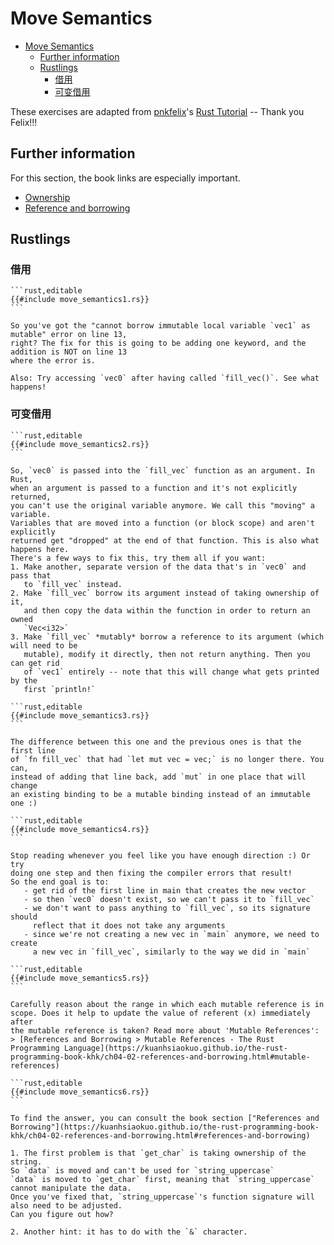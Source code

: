 # Move Semantics

<!--ts-->
* [Move Semantics](#move-semantics)
   * [Further information](#further-information)
   * [Rustlings](#rustlings)
      * [借用](#借用)
      * [可变借用](#可变借用)

<!-- Created by https://github.com/ekalinin/github-markdown-toc -->
<!-- Added by: runner, at: Sat Feb 25 02:58:02 UTC 2023 -->

<!--te-->
These exercises are adapted from [pnkfelix](https://github.com/pnkfelix)'s [Rust Tutorial](https://pnkfelix.github.io/rust-examples-icfp2014/) -- Thank you Felix!!!

## Further information

For this section, the book links are especially important.

- [Ownership](https://doc.rust-lang.org/book/ch04-01-what-is-ownership.html)
- [Reference and borrowing](https://doc.rust-lang.org/book/ch04-02-references-and-borrowing.html)

## Rustlings

### 借用

~~~admonish note title="move_semantics1" collapsible=true
```rust,editable
{{#include move_semantics1.rs}}
```
~~~

~~~admonish tip title="Hint" collapsible=true
So you've got the "cannot borrow immutable local variable `vec1` as mutable" error on line 13,
right? The fix for this is going to be adding one keyword, and the addition is NOT on line 13
where the error is.

Also: Try accessing `vec0` after having called `fill_vec()`. See what happens!
~~~

### 可变借用

~~~admonish note title="move_semantics2" collapsible=true
```rust,editable
{{#include move_semantics2.rs}}
```
~~~

~~~admonish tip title="Hint" collapsible=true
So, `vec0` is passed into the `fill_vec` function as an argument. In Rust,
when an argument is passed to a function and it's not explicitly returned,
you can't use the original variable anymore. We call this "moving" a variable.
Variables that are moved into a function (or block scope) and aren't explicitly
returned get "dropped" at the end of that function. This is also what happens here.
There's a few ways to fix this, try them all if you want:
1. Make another, separate version of the data that's in `vec0` and pass that
   to `fill_vec` instead.
2. Make `fill_vec` borrow its argument instead of taking ownership of it,
   and then copy the data within the function in order to return an owned
   `Vec<i32>`
3. Make `fill_vec` *mutably* borrow a reference to its argument (which will need to be
   mutable), modify it directly, then not return anything. Then you can get rid
   of `vec1` entirely -- note that this will change what gets printed by the
   first `println!`
~~~

~~~admonish note title="move_semantics3" collapsible=true
```rust,editable
{{#include move_semantics3.rs}}
```
~~~

~~~admonish tip title="Hint" collapsible=true
The difference between this one and the previous ones is that the first line
of `fn fill_vec` that had `let mut vec = vec;` is no longer there. You can,
instead of adding that line back, add `mut` in one place that will change
an existing binding to be a mutable binding instead of an immutable one :)
~~~

~~~admonish note title="move_semantics4" collapsible=true
```rust,editable
{{#include move_semantics4.rs}}
```
~~~

~~~admonish tip title="Hint" collapsible=true
Stop reading whenever you feel like you have enough direction :) Or try
doing one step and then fixing the compiler errors that result!
So the end goal is to:
   - get rid of the first line in main that creates the new vector
   - so then `vec0` doesn't exist, so we can't pass it to `fill_vec`
   - we don't want to pass anything to `fill_vec`, so its signature should
     reflect that it does not take any arguments
   - since we're not creating a new vec in `main` anymore, we need to create
     a new vec in `fill_vec`, similarly to the way we did in `main`
~~~

~~~admonish note title="move_semantics5" collapsible=true
```rust,editable
{{#include move_semantics5.rs}}
```
~~~

~~~admonish tip title="Hint" collapsible=true
Carefully reason about the range in which each mutable reference is in
scope. Does it help to update the value of referent (x) immediately after
the mutable reference is taken? Read more about 'Mutable References':
> [References and Borrowing > Mutable References - The Rust Programming Language](https://kuanhsiaokuo.github.io/the-rust-programming-book-khk/ch04-02-references-and-borrowing.html#mutable-references)
~~~

~~~admonish note title="move_semantics6" collapsible=true
```rust,editable
{{#include move_semantics6.rs}}
```
~~~

~~~admonish tip title="Hint" collapsible=true
To find the answer, you can consult the book section ["References and Borrowing"](https://kuanhsiaokuo.github.io/the-rust-programming-book-khk/ch04-02-references-and-borrowing.html#references-and-borrowing)

1. The first problem is that `get_char` is taking ownership of the string.
So `data` is moved and can't be used for `string_uppercase`
`data` is moved to `get_char` first, meaning that `string_uppercase` cannot manipulate the data.
Once you've fixed that, `string_uppercase`'s function signature will also need to be adjusted.
Can you figure out how?

2. Another hint: it has to do with the `&` character.
~~~
